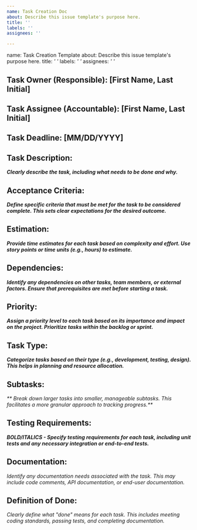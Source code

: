 ```yaml
---
name: Task Creation Doc
about: Describe this issue template's purpose here.
title: ''
labels: ''
assignees: ''

---
```


name: Task Creation Template
about: Describe this issue template's purpose here.
title: _' '_
labels: _' '_
assignees: _' '_



## Task Owner (Responsible): [First Name, Last Initial]

## Task Assignee (Accountable): [First Name, Last Initial]

## Task Deadline: [MM/DD/YYYY]

## Task Description:

_**Clearly describe the task, including what needs to be done and why.**_

## Acceptance Criteria:

_**Define specific criteria that must be met for the task to be considered complete. This sets clear expectations for the desired outcome.**_

## Estimation:

_**Provide time estimates for each task based on complexity and effort. Use story points or time units (e.g., hours) to estimate.**_

## Dependencies:

_**Identify any dependencies on other tasks, team members, or external factors. Ensure that prerequisites are met before starting a task.**_

## Priority:

_**Assign a priority level to each task based on its importance and impact on the project. Prioritize tasks within the backlog or sprint.**_

## Task Type:

_**Categorize tasks based on their type (e.g., development, testing, design). This helps in planning and resource allocation.**_

## Subtasks:

_** Break down larger tasks into smaller, manageable subtasks. This facilitates a more granular approach to tracking progress.**_



## Testing Requirements:

_**BOLD/ITALICS - Specify testing requirements for each task, including unit tests and any necessary integration or end-to-end tests.**_

## Documentation:

_Identify any documentation needs associated with the task. This may include code comments, API documentation, or end-user documentation._

## Definition of Done:

_Clearly define what "done" means for each task. This includes meeting coding standards, passing tests, and completing documentation._

